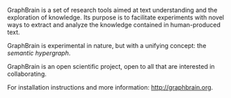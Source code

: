 GraphBrain is a set of research tools aimed at text understanding and the exploration of knowledge. Its purpose is to
facilitate experiments with novel ways to extract and analyze the knowledge contained in human-produced text.

GraphBrain is experimental in nature, but with a unifying concept: the *semantic hypergraph*.

GraphBrain is an open scientific project, open to all that are interested in collaborating.

For installation instructions and more information: http://graphbrain.org.